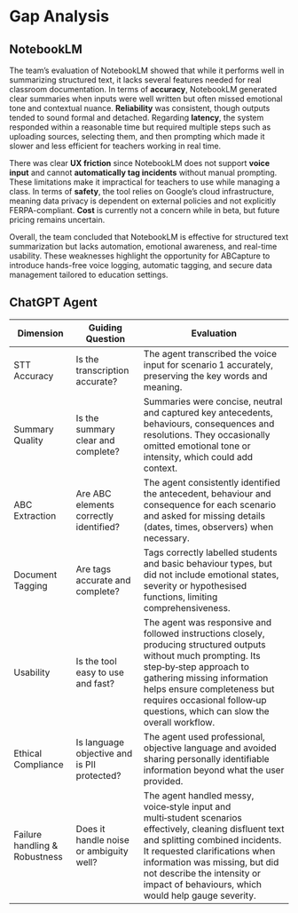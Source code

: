 # Gap Analysis

## NotebookLM
The team’s evaluation of NotebookLM showed that while it performs well in summarizing structured text, it lacks several features needed for real classroom documentation. In terms of **accuracy**, NotebookLM generated clear summaries when inputs were well written but often missed emotional tone and contextual nuance. **Reliability** was consistent, though outputs tended to sound formal and detached. Regarding **latency**, the system responded within a reasonable time but required multiple steps such as uploading sources, selecting them, and then prompting which made it slower and less efficient for teachers working in real time.

There was clear **UX friction** since NotebookLM does not support **voice input** and cannot **automatically tag incidents** without manual prompting. These limitations make it impractical for teachers to use while managing a class. In terms of **safety**, the tool relies on Google’s cloud infrastructure, meaning data privacy is dependent on external policies and not explicitly FERPA-compliant. **Cost** is currently not a concern while in beta, but future pricing remains uncertain.  

Overall, the team concluded that NotebookLM is effective for structured text summarization but lacks automation, emotional awareness, and real-time usability. These weaknesses highlight the opportunity for ABCapture to introduce hands-free voice logging, automatic tagging, and secure data management tailored to education settings.

## ChatGPT Agent
| Dimension          | Guiding Question               | Evaluation                      |
| ------------------ | ------------------------------ | ------------------------------- |
| STT Accuracy       | Is the transcription accurate? | The agent transcribed the voice input for scenario 1 accurately, preserving the key words and meaning.            |
| Summary Quality    | Is the summary clear and complete? | Summaries were concise, neutral and captured key antecedents, behaviours, consequences and resolutions. They occasionally omitted emotional tone or intensity, which could add context.           |
| ABC Extraction     | Are ABC elements correctly identified? | The agent consistently identified the antecedent, behaviour and consequence for each scenario and asked for missing details (dates, times, observers) when necessary.           |
| Document Tagging   | Are tags accurate and complete? | Tags correctly labelled students and basic behaviour types, but did not include emotional states, severity or hypothesised functions, limiting comprehensiveness.             |
| Usability          | Is the tool easy to use and fast? | The agent was responsive and followed instructions closely, producing structured outputs without much prompting. Its step‑by‑step approach to gathering missing information helps ensure completeness but requires occasional follow‑up questions, which can slow the overall workflow.           |
| Ethical Compliance | Is language objective and is PII protected? | The agent used professional, objective language and avoided sharing personally identifiable information beyond what the user provided.         |
| Failure handling & Robustness | Does it handle noise or ambiguity well? | The agent handled messy, voice‑style input and multi‑student scenarios effectively, cleaning disfluent text and splitting combined incidents. It requested clarifications when information was missing, but did not describe the intensity or impact of behaviours, which would help gauge severity.           |

